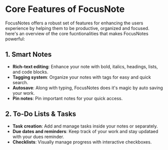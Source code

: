 # Core Features of FocusNote

FocusNotes offers a robust set of features for enhancing the users experience by helping them to be productive, organized and focused. here's an overview of the core fucntionalities that makes FocusNotes powerful:

## 1. Smart Notes

- **Rich-text editing**: Enhance your note with bold, italics, headings, lists, and code blocks.
- **Tagging system**: Organize your notes with tags for easy and quick search.
- **Autosave**: Along with typing, FocusNotes does it's magic by auto saving your work.
- **Pin notes**: Pin important notes for your quick access.

## 2. To-Do Lists & Tasks

- **Task creation**: Add and manage tasks inside your notes or separately.
- **Due dates and reminders**: Keep track of your work and stay updataed with your dues reminder.
- **Checklists**: Visually manage progress with interactive checkboxes.
